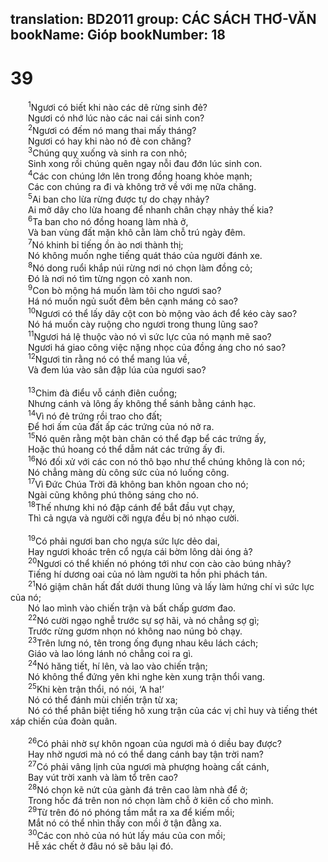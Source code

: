 translation: BD2011
group: CÁC SÁCH THƠ-VĂN
bookName: Gióp 
bookNumber: 18
-------

<div class="title"><h1>39</h1></div>
<span class="verse giop_39_1">  <sup>1</sup>Ngươi có biết khi nào các dê rừng sinh đẻ?<br/>  Ngươi có nhớ lúc nào các nai cái sinh con?<br/></span>
<span class="verse giop_39_2">  <sup>2</sup>Ngươi có đếm nó mang thai mấy tháng?<br/>  Ngươi có hay khi nào nó đẻ con chăng?<br/></span>
<span class="verse giop_39_3">  <sup>3</sup>Chúng quỵ xuống và sinh ra con nhỏ;<br/>  Sinh xong rồi chúng quên ngay nỗi đau đớn lúc sinh con.<br/></span>
<span class="verse giop_39_4">  <sup>4</sup>Các con chúng lớn lên trong đồng hoang khỏe mạnh;<br/>  Các con chúng ra đi và không trở về với mẹ nữa chăng.<br/></span>
<span class="verse giop_39_5">  <sup>5</sup>Ai ban cho lừa rừng được tự do chạy nhảy?<br/>  Ai mở dây cho lừa hoang để nhanh chân chạy nhảy thế kia?<br/></span>
<span class="verse giop_39_6">  <sup>6</sup>Ta ban cho nó đồng hoang làm nhà ở,<br/>  Và ban vùng đất mặn khô cằn làm chỗ trú ngày đêm.<br/></span>
<span class="verse giop_39_7">  <sup>7</sup>Nó khinh bỉ tiếng ồn ào nơi thành thị;<br/>  Nó không muốn nghe tiếng quát tháo của người đánh xe.<br/></span>
<span class="verse giop_39_8">  <sup>8</sup>Nó dong ruổi khắp núi rừng nơi nó chọn làm đồng cỏ;<br/>  Ðó là nơi nó tìm từng ngọn cỏ xanh non.<br/></span>
<span class="verse giop_39_9">  <sup>9</sup>Con bò mộng há muốn làm tôi cho ngươi sao?<br/>  Há nó muốn ngủ suốt đêm bên cạnh máng cỏ sao?<br/></span>
<span class="verse giop_39_10">  <sup>10</sup>Ngươi có thể lấy dây cột con bò mộng vào ách để kéo cày sao?<br/>  Nó há muốn cày ruộng cho ngươi trong thung lũng sao?<br/></span>
<span class="verse giop_39_11">  <sup>11</sup>Ngươi há lệ thuộc vào nó vì sức lực của nó mạnh mẽ sao?<br/>  Ngươi há giao công việc nặng nhọc của đồng áng cho nó sao?<br/></span>
<span class="verse giop_39_12">  <sup>12</sup>Ngươi tin rằng nó có thể mang lúa về,<br/>  Và đem lúa vào sân đập lúa của ngươi sao?<br/><br/></span>
<span class="verse giop_39_13">  <sup>13</sup>Chim đà điểu vỗ cánh điên cuồng;<br/>  Nhưng cánh và lông ấy không thể sánh bằng cánh hạc.<br/></span>
<span class="verse giop_39_14">  <sup>14</sup>Vì nó đẻ trứng rồi trao cho đất;<br/>  Ðể hơi ấm của đất ấp các trứng của nó nở ra.<br/></span>
<span class="verse giop_39_15">  <sup>15</sup>Nó quên rằng một bàn chân có thể đạp bể các trứng ấy,<br/>  Hoặc thú hoang có thể dẫm nát các trứng ấy đi.<br/></span>
<span class="verse giop_39_16">  <sup>16</sup>Nó đối xử với các con nó thô bạo như thể chúng không là con nó;<br/>  Nó chẳng màng dù công sức của nó luống công.<br/></span>
<span class="verse giop_39_17">  <sup>17</sup>Vì Ðức Chúa Trời đã không ban khôn ngoan cho nó;<br/>  Ngài cũng không phú thông sáng cho nó.<br/></span>
<span class="verse giop_39_18">  <sup>18</sup>Thế nhưng khi nó đập cánh để bắt đầu vụt chạy,<br/>  Thì cả ngựa và người cỡi ngựa đều bị nó nhạo cười.<br/><br/></span>
<span class="verse giop_39_19">  <sup>19</sup>Có phải ngươi ban cho ngựa sức lực dẻo dai,<br/>  Hay ngươi khoác trên cổ ngựa cái bờm lông dài óng ả?<br/></span>
<span class="verse giop_39_20">  <sup>20</sup>Ngươi có thể khiến nó phóng tới như con cào cào búng nhảy?<br/>  Tiếng hí dương oai của nó làm người ta hồn phi phách tán.<br/></span>
<span class="verse giop_39_21">  <sup>21</sup>Nó giậm chân hất đất dưới thung lũng và lấy làm hứng chí vì sức lực của nó;<br/>  Nó lao mình vào chiến trận và bất chấp gươm đao.<br/></span>
<span class="verse giop_39_22">  <sup>22</sup>Nó cười ngạo nghễ trước sự sợ hãi, và nó chẳng sợ gì;<br/>  Trước rừng gươm nhọn nó không nao núng bỏ chạy.<br/></span>
<span class="verse giop_39_23">  <sup>23</sup>Trên lưng nó, tên trong ống đụng nhau kêu lách cách;<br/>  Giáo và lao lóng lánh nó chẳng coi ra gì.<br/></span>
<span class="verse giop_39_24">  <sup>24</sup>Nó hăng tiết, hí lên, và lao vào chiến trận;<br/>  Nó không thể đứng yên khi nghe kèn xung trận thổi vang.<br/></span>
<span class="verse giop_39_25">  <sup>25</sup>Khi kèn trận thổi, nó nói, ‘A ha!’<br/>  Nó có thể đánh mùi chiến trận từ xa;<br/>  Nó có thể phân biệt tiếng hô xung trận của các vị chỉ huy và tiếng thét xáp chiến của đoàn quân.<br/><br/></span>
<span class="verse giop_39_26">  <sup>26</sup>Có phải nhờ sự khôn ngoan của ngươi mà ó diều bay được?<br/>  Hay nhờ ngươi mà nó có thể dang cánh bay tận trời nam?<br/></span>
<span class="verse giop_39_27">  <sup>27</sup>Có phải vâng lịnh của ngươi mà phượng hoàng cất cánh,<br/>  Bay vút trời xanh và làm tổ trên cao?<br/></span>
<span class="verse giop_39_28">  <sup>28</sup>Nó chọn kẽ nứt của gành đá trên cao làm nhà để ở;<br/>  Trong hốc đá trên non nó chọn làm chỗ ở kiên cố cho mình.<br/></span>
<span class="verse giop_39_29">  <sup>29</sup>Từ trên đó nó phóng tầm mắt ra xa để kiếm mồi;<br/>  Mắt nó có thể nhìn thấy con mồi ở tận đằng xa.<br/></span>
<span class="verse giop_39_30">  <sup>30</sup>Các con nhỏ của nó hút lấy máu của con mồi;<br/>  Hễ xác chết ở đâu nó sẽ bâu lại đó.<br/></span>
